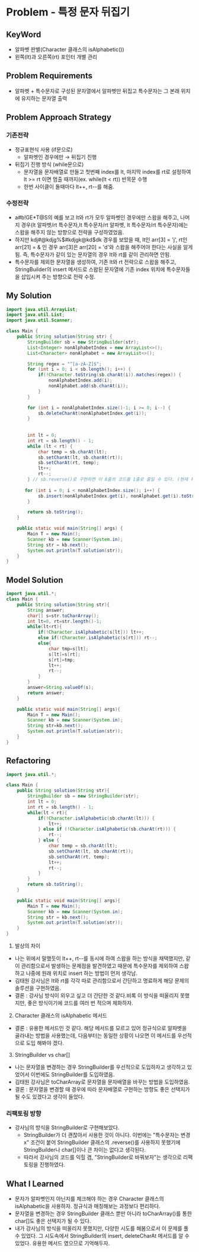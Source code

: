 # Problem - 특정 문자 뒤집기

## KeyWord
- 알파벳 판별(Character 클래스의 isAlphabetic()) 
- 왼쪽(lt)과 오른쪽(rt) 포인터 개별 관리 

## Problem Requirements
- 알파벳 + 특수문자로 구성된 문자열에서 알파벳만 뒤집고 특수문자는 그 본래 위치에 유지하는 문자열 출력

## Problem Approach Strategy
### 기존전략
- 정규표현식 사용 (if문으로)
  - 알파벳인 경우에만 &rightarrow; 뒤집기 진행
- 뒤집기 진행 방식 (while문으로)
  - 문자열을 문자배열로 만들고 첫번째 index를 lt, 마지막 index를 rt로 설정하여 lt >= rt 이면 멈출 때까지(ex. while(lt < rt)) 반목문 수행
  - 한번 사이클이 돌때마다 lt++, rt--를 해줌.
### 수정전략
- a#b!GE*T@S의 예를 보고 lt와 rt가 모두 알파벳인 경우에만 스왑을 해주고, 나머지 경우(lt 알파벳/rt 특수문자,lt 특수문자/rt 알파벳, lt 특수문자/rt 특수문자)에는 스왑을 해주지 않는 방향으로 전략을 구성하였었음. 
- 하지만 kdj#@kdjg%$#kdjgk@kd$dk 경우를 보았을 때, lt인 arr[3] = 'j', rt인 arr[21] = & 인 경우 arr[3]은 arr[20] = 'd'와 스왑을 해주어야 한다는 사실을 알게됨. 즉, 특수문자가 같이 있는 문자열의 경우 lt와 rt를 같이 관리하면 안됨.
- 특수문자를 제외한 문자열을 생성하여, 기존 lt와 rt 전략으로 스왑을 해주고, StringBuilder의 insert 메서드로 스왑된 문자열에 기존 index 위치에 특수문자들을 삽입시켜 주는 방향으로 전략 수정.
  
## My Solution

```java
import java.util.ArrayList;
import java.util.List;
import java.util.Scanner;

class Main {
    public String solution(String str) {
        StringBuilder sb = new StringBuilder(str);
        List<Integer> nonAlphabetIndex = new ArrayList<>();
        List<Character> nonAlphabet = new ArrayList<>();

        String regex = "^[a-zA-Z]$";
        for (int i = 0; i < sb.length(); i++) {
            if(!Character.toString(sb.charAt(i)).matches(regex)) {
                nonAlphabetIndex.add(i);
                nonAlphabet.add(sb.charAt(i));
            }
        }

        for (int i = nonAlphabetIndex.size()-1; i >= 0; i--) {
            sb.deleteCharAt(nonAlphabetIndex.get(i));
        }
        
        
        int lt = 0;
        int rt = sb.length() - 1;
        while (lt < rt) {
            char temp = sb.charAt(lt);
            sb.setCharAt(lt, sb.charAt(rt));
            sb.setCharAt(rt, temp);
            lt++;
            rt--;
        } // sb.reverse()로 구현하면 이 8줄의 코드를 1줄로 줄일 수 있다. (현재 특수문자가 빠진 문자열이기에 사용 가능)
        
       for (int i = 0; i < nonAlphabetIndex.size(); i++) {
            sb.insert(nonAlphabetIndex.get(i), nonAlphabet.get(i).toString());
        }

        return sb.toString();
    }

    public static void main(String[] args) {
        Main T = new Main();
        Scanner kb = new Scanner(System.in);
        String str = kb.next();
        System.out.println(T.solution(str));
    }
}
```

## Model Solution

```java
import java.util.*;
class Main {	
	public String solution(String str){
		String answer;
		char[] s=str.toCharArray();
		int lt=0, rt=str.length()-1;
		while(lt<rt){
			if(!Character.isAlphabetic(s[lt])) lt++;
			else if(!Character.isAlphabetic(s[rt])) rt--;
			else{
				char tmp=s[lt];
				s[lt]=s[rt];
				s[rt]=tmp;
				lt++;
				rt--;
			}
		}
		answer=String.valueOf(s);
		return answer;
	}

	public static void main(String[] args){
		Main T = new Main();
		Scanner kb = new Scanner(System.in);
		String str=kb.next();
		System.out.println(T.solution(str));
	}
}
```

## Refactoring

```java
import java.util.*;

class Main {
    public String solution(String str){
        StringBuilder sb = new StringBuilder(str);
        int lt = 0;
        int rt = sb.length() - 1;
        while(lt < rt){
            if(!Character.isAlphabetic(sb.charAt(lt))) {
                lt++;
            } else if (!Character.isAlphabetic(sb.charAt(rt))) {
                rt--;
            } else {
                char temp = sb.charAt(lt);
                sb.setCharAt(lt, sb.charAt(rt));
                sb.setCharAt(rt, temp);
                lt++;
                rt--;
            }
        }
        return sb.toString();
    }

    public static void main(String[] args){
        Main T = new Main();
        Scanner kb = new Scanner(System.in);
        String str = kb.next();
        System.out.println(T.solution(str));
    }
}
```
1. 발상의 차이
- 나는 위에서 말했듯이 lt++, rt--를 동시에 하여 스왑을 하는 방식을 채택했지만, 같이 관리함으로서 발생하는 문제점을 발견하였고 때문에 특수문자를 제외하여 스왑하고 나중에 원래 위치로 insert 하는 방법이 먼저 생각남.
- 김태원 강사님은 lt와 rt를 각각 따로 관리함으로서 간단하고 명료하게 해당 문제의 솔루션을 구현하였음.
- 결론 : 강사님 방식이 외우고 싶고 더 간단한 것 같다.비록 이 방식을 떠올리지 못했지만, 좋은 방식이기에 코드를 여러 번 적으며 체화하자.

2. Character 클래스의 isAlphabetic 메서드
- 결론 : 유용한 메서드인 것 같다. 해당 메서드를 모르고 있어 정규식으로 알파벳을 골라내는 방법을 사용했는데, 다음부터는 동일한 상황이 나오면 이 메서드를 우선적으로 도입 해봐야 겠다.

3. StringBuilder vs char[]
- 나는 문자열을 변경하는 경우 StringBuilder를 우선적으로 도입하자고 생각하고 있었어서 이번에도 StringBuilder를 도입하였음. 
- 김태원 강사님은 toCharArray로 문자열을 문자배열을 바꾸는 방법을 도입하였음.
- 결론 : 문자열을 변경할 때 경우에 따라 문자배열로 구현하는 방향도 좋은 선택지가 될 수도 있겠다고 생각이 들었다. 

### 리팩토링 방향
- 강사님의 방식을 StringBuilder로 구현해보았다. 
  - StringBuilder가 더 괜찮아서 사용한 것이 아니다. 이번에는 "특수문자는 변경 x" 조건이 붙어 StringBuilder 클래스의 .reverse()를 사용하지 못했기에 StringBuilder나 char[]이나 큰 차이는 없다고 생각된다. 
  - 따라서 강사님의 코드를 익힐 겸, "StringBuilder로 바꿔보자"는 생각으로 리팩토링을 진행하였다.
  
## What I Learned
- 문자가 알파벳인지 아닌지를 체크해야 하는 경우 Character 클래스의 isAlphabetic을 사용하자. 정규식과 매칭해보는 과정보다 편리하다.
- 문자열을 변경하는 경우 StringBuilder 클래스 뿐만 아니라 toCharArray()를 통한 char[]도 좋은 선택지가 될 수 있다.
- 내가 강사님의 방식을 떠올리지 못했지만, 다양한 시도를 해봄으로서 이 문제를 풀 수 있었다. 그 시도속에서 StringBuilder의 insert, deleteCharAt 메서드를 알 수 있었다. 유용한 메서드 였으므로 기억해두자.
